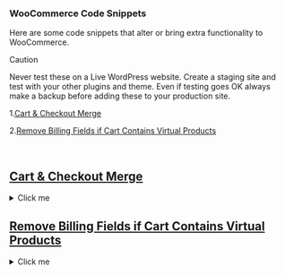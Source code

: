 ### WooCommerce Code Snippets

Here are some code snippets that alter or bring extra functionality to WooCommerce.

> [!CAUTION]
> Never test these on a Live WordPress website. Create a staging site and test with your other plugins and theme. Even if testing goes OK always make a backup before adding these to your production site.


1.[Cart & Checkout Merge](#checkout-cart-merge)

2.[Remove Billing Fields if Cart Contains Virtual Products](#remove-billing-cart-has-virtual-products)




</br>

## [Cart & Checkout Merge](#checkout-cart-merge)

<details>
  
  <summary>Click me</summary>

</details>

## [Remove Billing Fields if Cart Contains Virtual Products](#remove-billing-cart-has-virtual-products)

<details>
  
  <summary>Click me</summary>

  


</details>

